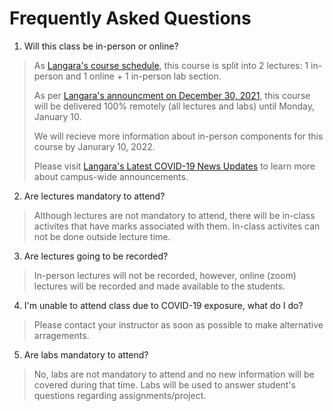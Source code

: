 Frequently Asked Questions
=======================

1. Will this class be in-person or online?

> As [Langara's course schedule](http://swing.langara.bc.ca/prod/hzgkfcls.P_GetCrseBySubj?term=202210&subj=CPSC), this course is split into 2 lectures: 1 in-person and 1 online + 1 in-person lab section.
>
> As per [Langara's announcment on December 30, 2021](https://langara.ca/news-and-events/covid-19/coronavirus-news-updates/2021/211230-covid-student-update.html), this course will be delivered 100% remotely (all lectures and labs) until Monday, January 10.
>
> We will recieve more information about in-person components for this course by Janurary 10, 2022.
>
> Please visit [Langara's Latest COVID-19 News Updates](https://langara.ca/news-and-events/covid-19/coronavirus-news-updates/index.html) to learn more about campus-wide announcements.

2. Are lectures mandatory to attend?

> Although lectures are not mandatory to attend, there will be in-class activites that have marks associated with them. In-class activites can not be done outside lecture time.

3. Are lectures going to be recorded?

> In-person lectures will not be recorded, however, online (zoom) lectures will be recorded and made available to the students.

4. I'm unable to attend class due to COVID-19 exposure, what do I do?

> Please contact your instructor as soon as possible to make alternative arragements.

5. Are labs mandatory to attend?

> No, labs are not mandatory to attend and no new information will be covered during that time. Labs will be used to answer student's questions regarding assignments/project.